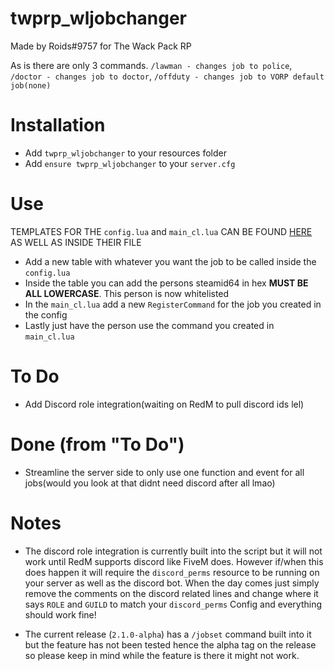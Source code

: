 # twprp_wljobchanger
 Made by Roids#9757 for The Wack Pack RP

As is there are only 3 commands. `/lawman - changes job to police`, `/doctor - changes job to doctor`, `/offduty - changes job to VORP default job(none)`

# Installation
- Add `twprp_wljobchanger` to your resources folder
- Add `ensure twprp_wljobchanger` to your `server.cfg`

# Use
 TEMPLATES FOR THE `config.lua` and `main_cl.lua` CAN BE FOUND [HERE](https://github.com/Roids-Dev/twprp_wljobchanger/wiki) AS WELL AS INSIDE THEIR FILE

- Add a new table with whatever you want the job to be called inside the `config.lua`
- Inside the table you can add the persons steamid64 in hex **MUST BE ALL LOWERCASE**. This person is now whitelisted
- In the `main_cl.lua` add a new `RegisterCommand` for the job you created in the config
- Lastly just have the person use the command you created in `main_cl.lua`


# To Do
- Add Discord role integration(waiting on RedM to pull discord ids lel)

# Done (from "To Do")
- Streamline the server side to only use one function and event for all jobs(would you look at that didnt need discord after all lmao)

# Notes
- The discord role integration is currently built into the script but it will not work until RedM supports discord like FiveM does. However if/when this does happen it will require the `discord_perms` resource to be running on your server as well as the discord bot. When the day comes just simply remove the comments on the discord related lines and change where it says `ROLE` and `GUILD` to match your `discord_perms` Config and everything should work fine!

- The current release (`2.1.0-alpha`) has a `/jobset` command built into it but the feature has not been tested hence the alpha tag on the release so please keep in mind while the feature is there it might not work.
